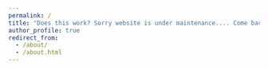```yaml
---
permalink: /
title: "Does this work? Sorry website is under maintenance.... Come back later :) "
author_profile: true
redirect_from: 
  - /about/
  - /about.html
---
```


